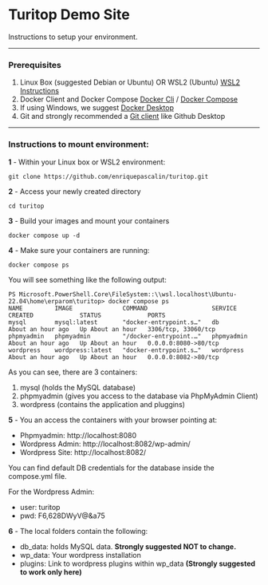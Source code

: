 # Turitop Demo Site #

Instructions to setup your environment.

***

### Prerequisites ###

1. Linux Box (suggested Debian or Ubuntu) OR WSL2 (Ubuntu) [WSL2 Instructions](https://learn.microsoft.com/es-es/windows/wsl/install)
2. Docker Client and Docker Compose [Docker Cli](https://github.com/docker/cli) / [Docker Compose](https://docs.docker.com/compose/)
3. If using Windows, we suggest [Docker Desktop](https://docs.docker.com/desktop/install/windows-install/)
4. Git and strongly recommended a [Git client](https://desktop.github.com/download/) like Github Desktop

***
 
### Instructions to mount environment: ###

**1** - Within your Linux box or WSL2 environment:
~~~
git clone https://github.com/enriquepascalin/turitop.git
~~~

**2** - Access your newly created directory
~~~
cd turitop
~~~

**3** - Build your images and mount your containers
~~~
docker compose up -d
~~~

**4** - Make sure your containers are running:
~~~
docker compose ps
~~~
You will see something like the following output:
~~~
PS Microsoft.PowerShell.Core\FileSystem::\\wsl.localhost\Ubuntu-22.04\home\erparom\turitop> docker compose ps
NAME         IMAGE              COMMAND                  SERVICE      CREATED             STATUS             PORTS
mysql        mysql:latest       "docker-entrypoint.s…"   db           About an hour ago   Up About an hour   3306/tcp, 33060/tcp
phpmyadmin   phpmyadmin         "/docker-entrypoint.…"   phpmyadmin   About an hour ago   Up About an hour   0.0.0.0:8080->80/tcp
wordpress    wordpress:latest   "docker-entrypoint.s…"   wordpress    About an hour ago   Up About an hour   0.0.0.0:8082->80/tcp
~~~
As you can see, there are 3 containers:

1. mysql (holds the MySQL database)
2. phpmyadmin (gives you access to the database via PhpMyAdmin Client)
3. wordpress (contains the application and pluggins) 

**5** - You an access the containers with your browser pointing at:

* Phpmyadmin: http://localhost:8080
* Wordpress Admin: http://localhost:8082/wp-admin/
* Wordpress Site: http://localhost:8082/

You can find default DB credentials for the database inside the compose.yml file.

For the Wordpress Admin:
* user: turitop
* pwd: F6,628DWyV@&a75

**6** - The local folders contain the following:
* db_data: holds MySQL data. **Strongly suggested NOT to change.**
* wp_data: Your wordpress installation
* plugins: Link to wordpress plugins within wp_data **(Strongly suggested to work only here)**


